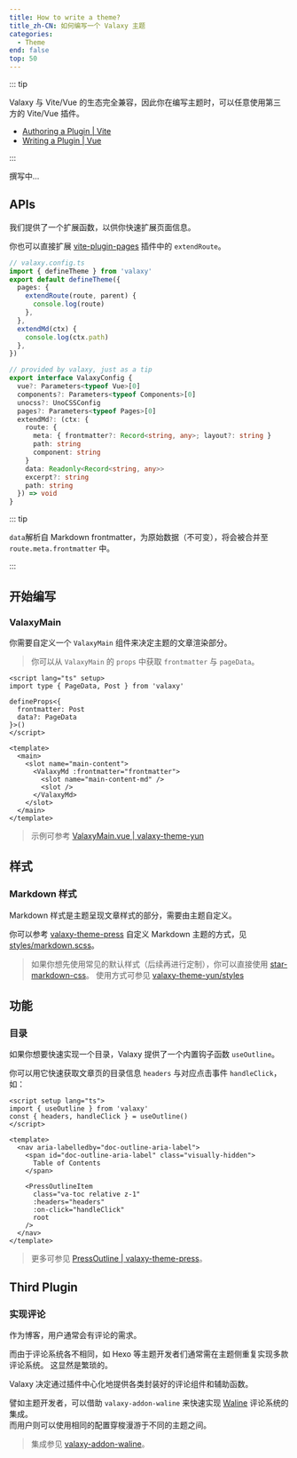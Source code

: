 ```yaml
---
title: How to write a theme?
title_zh-CN: 如何编写一个 Valaxy 主题
categories:
  - Theme
end: false
top: 50
---
```


::: tip

Valaxy 与 Vite/Vue 的生态完全兼容，因此你在编写主题时，可以任意使用第三方的 Vite/Vue 插件。

- [Authoring a Plugin | Vite](https://vitejs.dev/guide/api-plugin.html#authoring-a-plugin)
- [Writing a Plugin | Vue](https://vuejs.org/guide/reusability/plugins.html#writing-a-plugin)

:::

撰写中...

## APIs

我们提供了一个扩展函数，以供你快速扩展页面信息。

你也可以直接扩展 [vite-plugin-pages](https://github.com/hannoeru/vite-plugin-pages) 插件中的 `extendRoute`。

```ts
// valaxy.config.ts
import { defineTheme } from 'valaxy'
export default defineTheme({
  pages: {
    extendRoute(route, parent) {
      console.log(route)
    },
  },
  extendMd(ctx) {
    console.log(ctx.path)
  },
})
```

```ts
// provided by valaxy, just as a tip
export interface ValaxyConfig {
  vue?: Parameters<typeof Vue>[0]
  components?: Parameters<typeof Components>[0]
  unocss?: UnoCSSConfig
  pages?: Parameters<typeof Pages>[0]
  extendMd?: (ctx: {
    route: {
      meta: { frontmatter?: Record<string, any>; layout?: string }
      path: string
      component: string
    }
    data: Readonly<Record<string, any>>
    excerpt?: string
    path: string
  }) => void
}
```

::: tip

`data`解析自 Markdown frontmatter，为原始数据（不可变），将会被合并至 `route.meta.frontmatter` 中。

:::

## 开始编写

### ValaxyMain

你需要自定义一个 `ValaxyMain` 组件来决定主题的文章渲染部分。

> 你可以从 `ValaxyMain` 的 `props` 中获取 `frontmatter` 与 `pageData`。

```vue
<script lang="ts" setup>
import type { PageData, Post } from 'valaxy'

defineProps<{
  frontmatter: Post
  data?: PageData
}>()
</script>

<template>
  <main>
    <slot name="main-content">
      <ValaxyMd :frontmatter="frontmatter">
        <slot name="main-content-md" />
        <slot />
      </ValaxyMd>
    </slot>
  </main>
</template>
```

> 示例可参考 [ValaxyMain.vue | valaxy-theme-yun](https://github.com/YunYouJun/valaxy/blob/main/packages/valaxy-theme-yun/components/ValaxyMain.vue)

## 样式

### Markdown 样式

Markdown 样式是主题呈现文章样式的部分，需要由主题自定义。

你可以参考 [valaxy-theme-press](https://github.com/YunYouJun/valaxy/blob/main/packages/valaxy-theme-press/) 自定义 Markdown 主题的方式，见 [styles/markdown.scss](https://github.com/YunYouJun/valaxy/blob/main/packages/valaxy-theme-press/styles/markdown.scss)。

> 如果你想先使用常见的默认样式（后续再进行定制），你可以直接使用 [star-markdown-css](https://github.com/YunYouJun/star-markdown-css)。
> 使用方式可参见 [valaxy-theme-yun/styles](https://github.com/YunYouJun/valaxy/blob/main/packages/valaxy-theme-yun/styles/index.scss)

## 功能

### 目录

如果你想要快速实现一个目录，Valaxy 提供了一个内置钩子函数 `useOutline`。

你可以用它快速获取文章页的目录信息 `headers` 与对应点击事件 `handleClick`，如：

```vue
<script setup lang="ts">
import { useOutline } from 'valaxy'
const { headers, handleClick } = useOutline()
</script>

<template>
  <nav aria-labelledby="doc-outline-aria-label">
    <span id="doc-outline-aria-label" class="visually-hidden">
      Table of Contents
    </span>

    <PressOutlineItem
      class="va-toc relative z-1"
      :headers="headers"
      :on-click="handleClick"
      root
    />
  </nav>
</template>
```

> 更多可参见 [PressOutline | valaxy-theme-press](https://github.com/YunYouJun/valaxy/blob/main/packages/valaxy-theme-press/components/PressOutline.vue)。

## Third Plugin

### 实现评论

作为博客，用户通常会有评论的需求。

而由于评论系统各不相同，如 Hexo 等主题开发者们通常需在主题侧重复实现多款评论系统。
这显然是繁琐的。

Valaxy 决定通过插件中心化地提供各类封装好的评论组件和辅助函数。

譬如主题开发者，可以借助 `valaxy-addon-waline` 来快速实现 [Waline](https://waline.js.org/) 评论系统的集成。  
而用户则可以使用相同的配置穿梭漫游于不同的主题之间。

> 集成参见 [valaxy-addon-waline](https://github.com/YunYouJun/valaxy/blob/main/packages/valaxy-addon-waline/README.md)。
